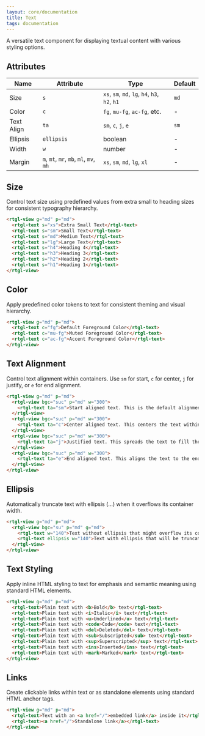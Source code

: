 ```yaml
---
layout: core/documentation
title: Text
tags: documentation
---
```


A versatile text component for displaying textual content with various styling options.

## Attributes

| Name | Attribute | Type | Default |
|------|-----------|------|---------|
| Size | `s` | `xs`, `sm`, `md`, `lg`, `h4`, `h3`, `h2`, `h1` | `md` |
| Color | `c` | `fg`, `mu-fg`, `ac-fg`, etc. | - |
| Text Align | `ta` | `sm`, `c`, `j`, `e` | `sm` |
| Ellipsis | `ellipsis` | boolean | - |
| Width | `w` | number | - |
| Margin | `m`, `mt`, `mr`, `mb`, `ml`, `mv`, `mh` | `xs`, `sm`, `md`, `lg`, `xl` | - |

## Size

Control text size using predefined values from extra small to heading sizes for consistent typography hierarchy.

```html codePreview
<rtgl-view g="md" p="md">
  <rtgl-text s="xs">Extra Small Text</rtgl-text>
  <rtgl-text s="sm">Small Text</rtgl-text>
  <rtgl-text s="md">Medium Text</rtgl-text>
  <rtgl-text s="lg">Large Text</rtgl-text>
  <rtgl-text s="h4">Heading 4</rtgl-text>
  <rtgl-text s="h3">Heading 3</rtgl-text>
  <rtgl-text s="h2">Heading 2</rtgl-text>
  <rtgl-text s="h1">Heading 1</rtgl-text>
</rtgl-view>
```

## Color

Apply predefined color tokens to text for consistent theming and visual hierarchy.

```html codePreview
<rtgl-view g="md" p="md">
  <rtgl-text c="fg">Default Foreground Color</rtgl-text>
  <rtgl-text c="mu-fg">Muted Foreground Color</rtgl-text>
  <rtgl-text c="ac-fg">Accent Foreground Color</rtgl-text>
</rtgl-view>
```

## Text Alignment

Control text alignment within containers. Use `sm` for start, `c` for center, `j` for justify, or `e` for end alignment.

```html codePreview
<rtgl-view g="md" p="md">
  <rtgl-view bgc="suc" p="md" w="300">
    <rtgl-text ta="sm">Start aligned text. This is the default alignment for text content.</rtgl-text>
  </rtgl-view>
  <rtgl-view bgc="suc" p="md" w="300">
    <rtgl-text ta="c">Center aligned text. This centers the text within its container.</rtgl-text>
  </rtgl-view>
  <rtgl-view bgc="suc" p="md" w="300">
    <rtgl-text ta="j">Justified text. This spreads the text to fill the width of the container evenly.</rtgl-text>
  </rtgl-view>
  <rtgl-view bgc="suc" p="md" w="300">
    <rtgl-text ta="e">End aligned text. This aligns the text to the end of its container.</rtgl-text>
  </rtgl-view>
</rtgl-view>
```

## Ellipsis

Automatically truncate text with ellipsis (...) when it overflows its container width.

```html codePreview
<rtgl-view g="md" p="md">
  <rtgl-view bgc="su" p="md" g="md">
    <rtgl-text w="140">Text without ellipsis that might overflow its container</rtgl-text>
    <rtgl-text ellipsis w="140">Text with ellipsis that will be truncated with ellipsis when it overflows</rtgl-text>
  </rtgl-view>
</rtgl-view>
```

## Text Styling

Apply inline HTML styling to text for emphasis and semantic meaning using standard HTML elements.

```html codePreview
<rtgl-view g="md" p="md">
  <rtgl-text>Plain text with <b>Bold</b> text</rtgl-text>
  <rtgl-text>Plain text with <i>Italic</i> text</rtgl-text>
  <rtgl-text>Plain text with <u>Underlined</u> text</rtgl-text>
  <rtgl-text>Plain text with <code>Code</code> text</rtgl-text>
  <rtgl-text>Plain text with <del>Deleted</del> text</rtgl-text>
  <rtgl-text>Plain text with <sub>Subscripted</sub> text</rtgl-text>
  <rtgl-text>Plain text with <sup>Superscripted</sup> text</rtgl-text>
  <rtgl-text>Plain text with <ins>Inserted</ins> text</rtgl-text>
  <rtgl-text>Plain text with <mark>Marked</mark> text</rtgl-text>
</rtgl-view>
```

## Links

Create clickable links within text or as standalone elements using standard HTML anchor tags.

```html codePreview
<rtgl-view g="md" p="md">
  <rtgl-text>Text with an <a href="/">embedded link</a> inside it</rtgl-text>
  <rtgl-text><a href="/">Standalone link</a></rtgl-text>
</rtgl-view>
```
